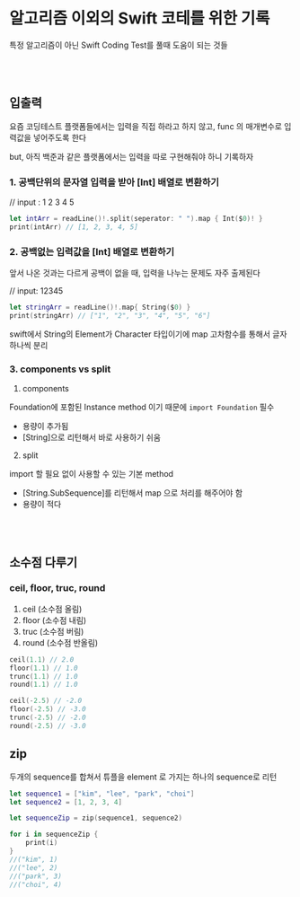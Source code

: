 # 알고리즘 이외의 Swift 코테를 위한 기록

특정 알고리즘이 아닌 Swift Coding Test를 풀때 도움이 되는 것들



<br>

<br>

## 입출력

요즘 코딩테스트 플랫폼들에서는 입력을 직접 하라고 하지 않고, func 의 매개변수로 입력값을 넣어주도록 한다

but, 아직 백준과 같은 플랫폼에서는 입력을 따로 구현해줘야 하니 기록하자

### 1. 공백단위의 문자열 입력을 받아 [Int] 배열로 변환하기

// input : 1 2 3 4 5

```swift
let intArr = readLine()!.split(seperator: " ").map { Int($0)! }
print(intArr) // [1, 2, 3, 4, 5]
```

### 2. 공백없는 입력값을 [Int] 배열로 변환하기

앞서 나온 것과는 다르게 공백이 없을 때, 입력을 나누는 문제도 자주 출제된다

// input: 12345

```swift
let stringArr = readLine()!.map{ String($0) }
print(stringArr) // ["1", "2", "3", "4", "5", "6"]
```
swift에서 String의 Element가 Character 타입이기에 map 고차함수를 통해서 글자 하나씩 분리

### 3. components vs split

1) components

Foundation에 포함된 Instance method 이기 때문에 `import Foundation` 필수 

- 용량이 추가됨
- [String]으로 리턴해서 바로 사용하기 쉬움

2) split

import 할 필요 없이 사용할 수 있는 기본 method

- [String.SubSequence]를 리턴해서 map 으로 처리를 해주어야 함
- 용량이 적다

<br>

<br>

## 소수점 다루기

### ceil, floor, truc, round

1. ceil (소수점 올림)
2. floor (소수점 내림)
3. truc (소수점 버림)
4. round (소수점 반올림)

```swift
ceil(1.1) // 2.0
floor(1.1) // 1.0
trunc(1.1) // 1.0
round(1.1) // 1.0

ceil(-2.5) // -2.0
floor(-2.5) // -3.0
trunc(-2.5) // -2.0
round(-2.5) // -3.0
```

## zip

두개의 sequence를 합쳐서 튜플을 element 로 가지는 하나의 sequence로 리턴

```swift
let sequence1 = ["kim", "lee", "park", "choi"]
let sequence2 = [1, 2, 3, 4]

let sequenceZip = zip(sequence1, sequence2)

for i in sequenceZip {
    print(i)
}
//("kim", 1)
//("lee", 2)
//("park", 3)
//("choi", 4)
```

